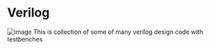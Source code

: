 # Verilog
![image](https://github.com/user-attachments/assets/f0ef83bb-f136-406c-9509-ab09a33ea217)
This is collection of some of many verilog design code with testbenches 
